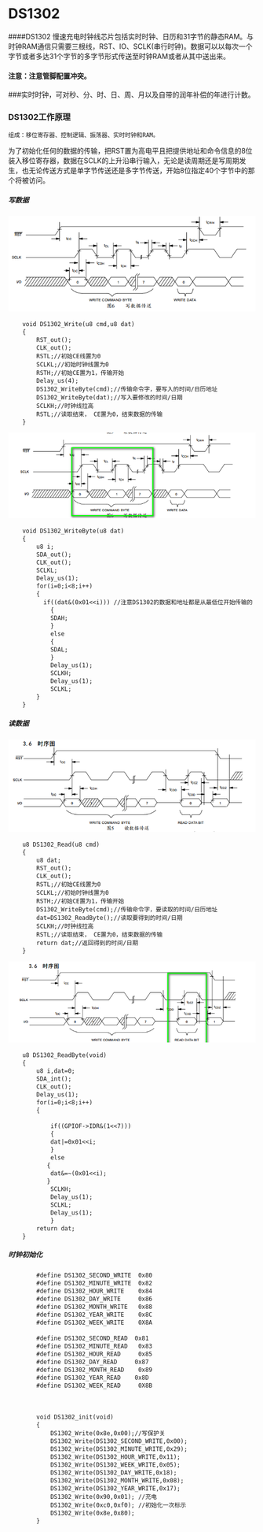 # DS1302 
 
####DS1302 慢速充电时钟线芯片包括实时时钟、日历和31字节的静态RAM。与时钟RAM通信只需要三根线，RST、IO、SCLK(串行时钟)。数据可以以每次一个字节或者多达31个字节的多字节形式传送至时钟RAM或者从其中送出来。
   
#### 注意：注意管脚配置冲突。

###实时时钟，可对秒、分、时、日、周、月以及自带的润年补偿的年进行计数。

### DS1302工作原理
	
	组成：移位寄存器、控制逻辑、振荡器、实时时钟和RAM。	
   
   为了初始化任何的数据的传输，把RST置为高电平且把提供地址和命令信息的8位装入移位寄存器，数据在SCLK的上升沿串行输入，无论是读周期还是写周期发生，也无论传送方式是单字节传送还是多字节传送，开始8位指定40个字节中的那个将被访问。

 

##### 写数据

			
![image](https://github.com/210843013/DS1302/blob/master/write.png)
		
		
	    
		void DS1302_Write(u8 cmd,u8 dat)
		{
			RST_out();
			CLK_out();
			RSTL;//初始CE线置为0
			SCLKL;//初始时钟线置为0
			RSTH;//初始CE置为1，传输开始
			Delay_us(4);
			DS1302_WriteByte(cmd);//传输命令字，要写入的时间/日历地址
			DS1302_WriteByte(dat);//写入要修改的时间/日期
			SCLKH;//时钟线拉高
			RSTL;//读取结束， CE置为0，结束数据的传输
		}
		
		
![image](https://github.com/210843013/DS1302/blob/master/writebyte.png)		


		void DS1302_WriteByte(u8 dat)
		{
			u8 i;
			SDA_out();
			CLK_out();
			SCLKL;
			Delay_us(1);
			for(i=0;i<8;i++)
			{	
			  if((dat&(0x01<<i))) //注意DS1302的数据和地址都是从最低位开始传输的
				{
				SDAH;
				}
				else
				{
				SDAL;
				}
				Delay_us(1);
				SCLKH;
				Delay_us(1);
				SCLKL;
			} 
		}
##### 读数据
  
![image](https://github.com/210843013/DS1302/blob/master/reade.png)

		u8 DS1302_Read(u8 cmd)
		{
			u8 dat;
			RST_out();
			CLK_out();
			RSTL;//初始CE线置为0
			SCLKL;//初始时钟线置为0
			RSTH;//初始CE置为1，传输开始
			DS1302_WriteByte(cmd);//传输命令字，要读取的时间/日历地址
			dat=DS1302_ReadByte();//读取要得到的时间/日期
			SCLKH;//时钟线拉高
			RSTL;//读取结束， CE置为0，结束数据的传输
			return dat;//返回得到的时间/日期
		}

![image](https://github.com/210843013/DS1302/blob/master/readebyte.png)

		u8 DS1302_ReadByte(void)
		{
			u8 i,dat=0;
			SDA_int();
			CLK_out();
			Delay_us(1);
			for(i=0;i<8;i++)
			{ 
				
				if((GPIOF->IDR&(1<<7)))
				{
				dat|=0x01<<i;
			    }
				else
			   {
				dat&=~(0x01<<i);
			   }
				SCLKH;
				Delay_us(1);
				SCLKL;
				Delay_us(1);
				}
			return dat;
		}
		
		
		
##### 时钟初始化

			#define DS1302_SECOND_WRITE  0x80          
			#define	DS1302_MINUTE_WRITE  0x82
			#define	DS1302_HOUR_WRITE    0x84
			#define	DS1302_DAY_WRITE     0x86
			#define	DS1302_MONTH_WRITE   0x88
			#define	DS1302_YEAR_WRITE    0x8C
			#define	DS1302_WEEK_WRITE    0X8A

			#define DS1302_SECOND_READ  0x81          
			#define	DS1302_MINUTE_READ   0x83
			#define	DS1302_HOUR_READ     0x85
			#define	DS1302_DAY_READ     0x87
			#define	DS1302_MONTH_READ    0x89
			#define	DS1302_YEAR_READ    0x8D
			#define	DS1302_WEEK_READ     0X8B
			
			
			
			void DS1302_init(void)
			{
				DS1302_Write(0x8e,0x00);//写保护关
				DS1302_Write(DS1302_SECOND_WRITE,0x00); 
				DS1302_Write(DS1302_MINUTE_WRITE,0x29);
				DS1302_Write(DS1302_HOUR_WRITE,0x11);
				DS1302_Write(DS1302_WEEK_WRITE,0x05);
				DS1302_Write(DS1302_DAY_WRITE,0x18); 
				DS1302_Write(DS1302_MONTH_WRITE,0x08);
				DS1302_Write(DS1302_YEAR_WRITE,0x17);
				DS1302_Write(0x90,0x01); //充电
				DS1302_Write(0xc0,0xf0); //初始化一次标示
				DS1302_Write(0x8e,0x80);
			}